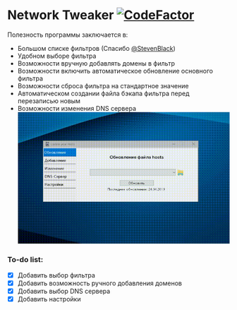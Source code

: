 # Network Tweaker [![CodeFactor](https://www.codefactor.io/repository/github/authfailed/network-tweaker/badge)](https://www.codefactor.io/repository/github/authfailed/network-tweaker)
Полезность программы заключается в:
- Большом списке фильтров (Спасибо [@StevenBlack](https://github.com/stevenblack))
- Удобном выборе фильтра 
- Возможности вручную добавлять домены в фильтр
- Возможности включить автоматическое обновление основного фильтра
- Возможности сброса фильтра на стандартное значение
- Автоматическом создании файла бэкапа фильтра перед перезаписью новым
- Возможности изменения DNS сервера
![](review.gif)

### To-do list:
- [x] Добавить выбор фильтра
- [x] Добавить возможность ручного добавления доменов
- [x] Добавить выбор DNS сервера
- [x] Добавить настройки
